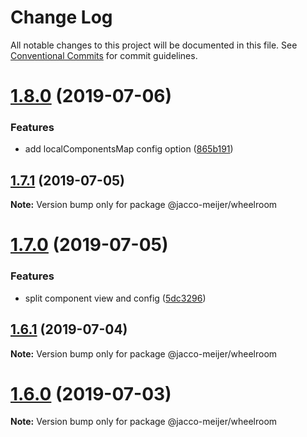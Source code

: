 # Change Log

All notable changes to this project will be documented in this file.
See [Conventional Commits](https://conventionalcommits.org) for commit guidelines.

# [1.8.0](https://github.com/jaccomeijer/wheelroom/compare/@jacco-meijer/wheelroom@1.7.1...@jacco-meijer/wheelroom@1.8.0) (2019-07-06)


### Features

* add localComponentsMap config option ([865b191](https://github.com/jaccomeijer/wheelroom/commit/865b191))





## [1.7.1](https://github.com/jaccomeijer/wheelroom/compare/@jacco-meijer/wheelroom@1.7.0...@jacco-meijer/wheelroom@1.7.1) (2019-07-05)

**Note:** Version bump only for package @jacco-meijer/wheelroom





# [1.7.0](https://github.com/jaccomeijer/wheelroom/compare/@jacco-meijer/wheelroom@1.6.1...@jacco-meijer/wheelroom@1.7.0) (2019-07-05)


### Features

* split component view and config ([5dc3296](https://github.com/jaccomeijer/wheelroom/commit/5dc3296))





## [1.6.1](https://github.com/jaccomeijer/wheelroom/compare/@jacco-meijer/wheelroom@1.6.0...@jacco-meijer/wheelroom@1.6.1) (2019-07-04)

**Note:** Version bump only for package @jacco-meijer/wheelroom





# [1.6.0](https://github.com/jaccomeijer/wheelroom/compare/@jacco-meijer/wheelroom@1.5.7...@jacco-meijer/wheelroom@1.6.0) (2019-07-03)

**Note:** Version bump only for package @jacco-meijer/wheelroom
